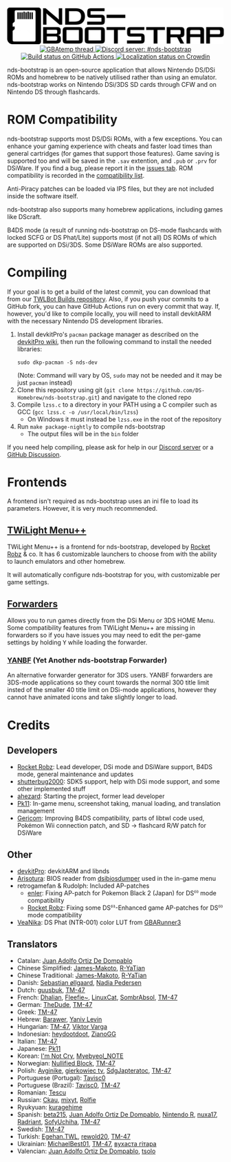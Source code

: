 <p align="center">
   <img src="https://github.com/DS-Homebrew/nds-bootstrap/blob/master/logo.png"><br>
   <a href="https://gbatemp.net/threads/nds-bootstrap-loader-run-commercial-nds-backups-from-an-sd-card.454323/">
      <img src="https://img.shields.io/badge/GBAtemp-Thread-blue.svg" alt="GBAtemp thread">
   </a>
   <a href="https://discord.gg/fCzqcWteC4">
      <img src="https://img.shields.io/badge/Discord%20Server-%23nds--bootstrap-green.svg" alt="Discord server: #nds-bootstrap">
   </a>
   <a href="https://github.com/DS-Homebrew/nds-bootstrap/actions/workflows/build.yml">
      <img src="https://github.com/DS-Homebrew/nds-bootstrap/actions/workflows/build.yml/badge.svg" alt="Build status on GitHub Actions">
   </a>
   <a title="Crowdin" target="_blank" href="https://crowdin.com/project/nds-bootstrap">
      <img src="https://badges.crowdin.net/nds-bootstrap/localized.svg" alt="Localization status on Crowdin">
   </a>
</p>

nds-bootstrap is an open-source application that allows Nintendo DS/DSi ROMs and homebrew to be natively utilised rather than using an emulator. nds-bootstrap works on Nintendo DSi/3DS SD cards through CFW and on Nintendo DS through flashcards.

# ROM Compatibility

nds-bootstrap supports most DS/DSi ROMs, with a few exceptions. You can enhance your gaming experience with cheats and faster load times than general cartridges (for games that support those features). Game saving is supported too and will be saved in the `.sav` extention, and `.pub` or `.prv` for DSiWare. If you find a bug, please report it in the [issues tab](https://github.com/ahezard/nds-bootstrap/issues). ROM compatibility is recorded in the [compatibility list](https://docs.google.com/spreadsheets/d/1LRTkXOUXraTMjg1eedz_f7b5jiuyMv2x6e_jY_nyHSc/edit#gid=0).

Anti-Piracy patches can be loaded via IPS files, but they are not included inside the software itself.

nds-bootstrap also supports many homebrew applications, including games like DScraft.

B4DS mode (a result of running nds-bootstrap on DS-mode flashcards with locked SCFG or DS Phat/Lite) supports most (if not all) DS ROMs of which are supported on DSi/3DS. Some DSiWare ROMs are also supported.

# Compiling

If your goal is to get a build of the latest commit, you can download that from our [TWLBot Builds repository](https://github.com/TWLBot/Builds). Also, if you push your commits to a GitHub fork, you can have GitHub Actions run on every commit that way. If, however, you'd like to compile locally, you will need to install devkitARM with the necessary Nintendo DS development libraries.

1. Install devkitPro's `pacman` package manager as described on the [devkitPro wiki](https://devkitpro.org/wiki/Getting_Started), then run the following command to install the needed libraries:
   ```
   sudo dkp-pacman -S nds-dev
   ```
   (Note: Command will vary by OS, `sudo` may not be needed and it may be just `pacman` instead)
2. Clone this repository using git (`git clone https://github.com/DS-Homebrew/nds-bootstrap.git`) and navigate to the cloned repo
3. Compile `lzss.c` to a directory in your PATH using a C compiler such as GCC (`gcc lzss.c -o /usr/local/bin/lzss`)
   - On Windows it must instead be `lzss.exe` in the root of the repository
4. Run `make package-nightly` to compile nds-bootstrap
   - The output files will be in the `bin` folder

If you need help compiling, please ask for help in our [Discord server](https://discord.gg/fCzqcWteC4) or a [GitHub Discussion](https://github.com/DS-Homebrew/nds-bootstrap/discussions).

# Frontends

A frontend isn't required as nds-bootstrap uses an ini file to load its parameters. However, it is very much recommended.

## [TWiLight Menu++](https://github.com/DS-Homebrew/TWiLightMenu)

TWiLight Menu++ is a frontend for nds-bootstrap, developed by [Rocket Robz](https://github.com/RocketRobz) & co. It has 6 customizable launchers to choose from with the ability to launch emulators and other homebrew.

It will automatically configure nds-bootstrap for you, with customizable per game settings.

## [Forwarders](https://wiki.ds-homebrew.com/ds-index/forwarders)

Allows you to run games directly from the DSi Menu or 3DS HOME Menu. Some compatibility features from TWiLight Menu++ are missing in forwarders so if you have issues you may need to edit the per-game settings by holding <kbd>Y</kbd> while loading the forwarder.

### [YANBF](https://gbatemp.net/threads/606138/) (Yet Another nds-bootstrap Forwarder)

An alternative forwarder generator for 3DS users. YANBF forwarders are 3DS-mode applications so they count towards the normal 300 title limit insted of the smaller 40 title limit on DSi-mode applications, however they cannot have animated icons and take slightly longer to load.

# Credits
## Developers
- [Rocket Robz](https://github.com/RocketRobz): Lead developer, DSi mode and DSiWare support, B4DS mode, general maintenance and updates
- [shutterbug2000](https://github.com/shutterbug2000): SDK5 support, help with DSi mode support, and some other implemented stuff
- [ahezard](https://github.com/ahezard): Starting the project, former lead developer
- [Pk11](https://github.com/Epicpkmn11): In-game menu, screenshot taking, manual loading, and translation management
- [Gericom](https://github.com/Gericom): Improving B4DS compatibility, parts of libtwl code used, Pokémon Wii connection patch, and SD -> flashcard R/W patch for DSiWare

## Other
- [devkitPro](https://devkitpro.org): devkitARM and libnds
- [Arisotura](https://github.com/Arisotura): BIOS reader from [dsibiosdumper](https://github.com/Arisotura/dsibiosdumper) used in the in-game menu
- retrogamefan & Rudolph: Included AP-patches
   - [enler](https://github.com/enler): Fixing AP-patch for Pokemon Black 2 (Japan) for DS⁽ⁱ⁾ mode compatibility
   - [Rocket Robz](https://github.com/RocketRobz): Fixing some DS⁽ⁱ⁾-Enhanced game AP-patches for DS⁽ⁱ⁾ mode compatibility
- [VeaNika](https://github.com/VeaNika): DS Phat (NTR-001) color LUT from [GBARunner3](https://github.com/Gericom/GBARunner3)

## Translators
- Catalan: [Juan Adolfo Ortiz De Dompablo](https://crowdin.com/profile/kloido)
- Chinese Simplified: [James-Makoto](https://crowdin.com/profile/VCMOD55), [R-YaTian](https://github.com/R-YaTian)
- Chinese Traditional: [James-Makoto](https://crowdin.com/profile/VCMOD55), [R-YaTian](https://github.com/R-YaTian)
- Danish: [Sebastian øllgaard](https://crowdin.com/profile/seba187d), [Nadia Pedersen](https://crowdin.com/profile/nadiaholmquist)
- Dutch: [guusbuk](https://crowdin.com/profile/guusbuk), [TM-47](https://crowdin.com/profile/-tm-)
- French: [Dhalian](https://crowdin.com/profile/DHALiaN3630), [Fleefie~](https://crowdin.com/profile/fleefie), [LinuxCat](https://github.com/LinUwUxCat), [SombrAbsol](https://crowdin.com/profile/sombrabsol), [TM-47](https://crowdin.com/profile/-tm-)
- German: [TheDude](https://crowdin.com/profile/the6771), [TM-47](https://crowdin.com/profile/-tm-)
- Greek: [TM-47](https://crowdin.com/profile/-tm-)
- Hebrew: [Barawer](https://crowdin.com/profile/barawer), [Yaniv Levin](https://crowdin.com/profile/y4niv)
- Hungarian: [TM-47](https://crowdin.com/profile/-tm-), [Viktor Varga](http://github.com/vargaviktor)
- Indonesian: [heydootdoot](https://crowdin.com/profile/heydootdoot), [ZianoGG](https://crowdin.com/profile/zianogg)
- Italian: [TM-47](https://crowdin.com/profile/-tm-)
- Japanese: [Pk11](https://github.com/Epicpkmn11)
- Korean: [I'm Not Cry](https://crowdin.com/profile/cryental), [Myebyeol_NOTE](https://crowdin.com/profile/groovy-mint)
- Norwegian: [Nullified Block](https://crowdin.com/profile/elasderas123), [TM-47](https://crowdin.com/profile/-tm-)
- Polish: [Avginike](https://crowdin.com/profile/avginike), [gierkowiec tv](https://crowdin.com/profile/krystianbederz), [SdgJapteratoc](https://crowdin.com/profile/sdgjapteratoc), [TM-47](https://crowdin.com/profile/-tm-)
- Portuguese (Portugal): [Tavisc0](https://crowdin.com/profile/tavisc0)
- Portuguese (Brazil): [Tavisc0](https://crowdin.com/profile/tavisc0), [TM-47](https://crowdin.com/profile/-tm-)
- Romanian: [Tescu](https://crowdin.com/profile/tescu48)
- Russian: [Ckau](https://crowdin.com/profile/Ckau), [mixyt](https://crowdin.com/profile/mixyt), [Rolfie](https://crowdin.com/profile/rolfiee)
- Ryukyuan: [kuragehime](https://crowdin.com/profile/kuragehimekurara1)
- Spanish: [beta215](https://crowdin.com/profile/beta215), [Juan Adolfo Ortiz De Dompablo](https://crowdin.com/profile/kloido), [Nintendo R](https://crowdin.com/profile/nintendor), [nuxa17](https://twitter.com/TimeLordJean), [Radriant](https://ja.crowdin.com/profile/radriant), [SofyUchiha](https://crowdin.com/profile/sofyuchiha), [TM-47](https://crowdin.com/profile/-tm-)
- Swedish: [TM-47](https://crowdin.com/profile/-tm-)
- Turkish: [Egehan.TWL](https://crowdin.com/profile/egehan.twl), [rewold20](https://crowdin.com/profile/rewold20), [TM-47](https://crowdin.com/profile/-tm-)
- Ukrainian: [MichaelBest01](https://crowdin.com/profile/michaelbest01), [TM-47](https://crowdin.com/profile/-tm-), [вухаста гітара](https://crowdin.com/profile/earedguitr)
- Valencian: [Juan Adolfo Ortiz De Dompablo](https://crowdin.com/profile/kloido), [tsolo](https://crowdin.com/profile/tsolo)
